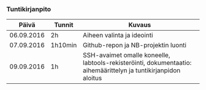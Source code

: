 ### Tuntikirjanpito
Päivä | Tunnit | Kuvaus
--------------- | ----- | ------
06.09.2016 | 2h | Aiheen valinta ja ideointi
07.09.2016 | 1h10min | Github-repon ja NB-projektin luonti
09.09.2016 | 1h | SSH-avaimet omalle koneelle, labtools-rekisteröinti, dokumentaatio: aihemäärittelyn ja tuntikirjanpidon aloitus
